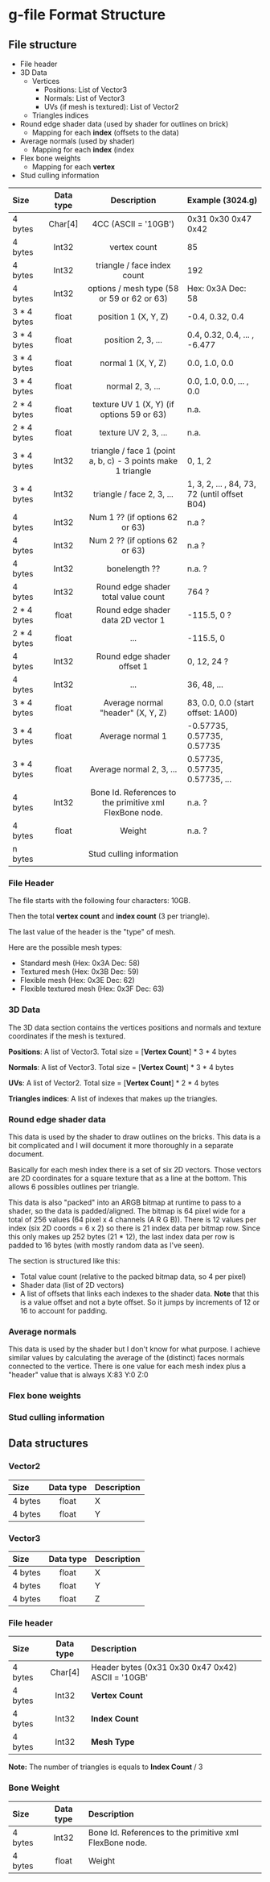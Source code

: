 # g-file Format Structure
## File structure
* File header
* 3D Data
  * Vertices
    * Positions: List of Vector3
    * Normals: List of Vector3
    * UVs (if mesh is textured): List of Vector2
  * Triangles indices
* Round edge shader data (used by shader for outlines on brick)
  * Mapping for each **index** (offsets to the data)
* Average normals (used by shader)
  * Mapping for each **index** (index
* Flex bone weights
  * Mapping for each **vertex**
* Stud culling information


Size | Data type | Description | Example (3024.g)
:----------- | :-----: | :---: | :--- 
 4 bytes     | Char[4] | 4CC (ASCII = '10GB') | 0x31 0x30 0x47 0x42
 4 bytes     | Int32   | vertex count | 85 
 4 bytes     | Int32   | triangle / face index count | 192
 4 bytes     | Int32   | options / mesh type (58 or 59 or 62 or 63) | Hex: 0x3A Dec: 58
 3 * 4 bytes | float   | position 1 (X, Y, Z) | -0.4,  0.32, 0.4
 3 * 4 bytes | float   | position 2, 3,  ... | 0.4, 0.32, 0.4, ... , -6.477
 3 * 4 bytes | float   | normal 1 (X, Y, Z) | 0.0, 1.0, 0.0
 3 * 4 bytes | float   | normal 2, 3, ... |  0.0, 1.0, 0.0, ... , 0.0
 2 * 4 bytes | float   | texture UV 1 (X, Y) (if options 59 or 63) | n.a.
 2 * 4 bytes | float   | texture UV 2, 3, ... | n.a.
 3 * 4 bytes | Int32   | triangle / face 1 (point a, b, c) - 3 points make 1 triangle | 0, 1, 2
 3 * 4 bytes | Int32   | triangle / face 2,  3, ... | 1, 3, 2, ... , 84, 73, 72 (until offset B04)
 4 bytes     | Int32   | Num 1 ?? (if options 62 or 63) | n.a ?
 4 bytes     | Int32   | Num 2 ?? (if options 62 or 63) | n.a ?
 4 bytes     | Int32   | bonelength ?? | n.a. ?
 4 bytes     | Int32   | Round edge shader total value count | 764 ?
 2 * 4 bytes | float   | Round edge shader data 2D vector 1 | -115.5, 0 ?
 2 * 4 bytes | float   | ... | -115.5, 0
 4 bytes     | Int32   | Round edge shader offset 1 | 0, 12, 24 ?
 4 bytes     | Int32   | ... | 36, 48, ...
 3 * 4 bytes | float   | Average normal "header" (X, Y, Z) | 83, 0.0, 0.0 (start offset: 1A00)
 3 * 4 bytes | float   | Average normal 1 | -0.57735, 0.57735, 0.57735
 3 * 4 bytes | float   | Average normal 2, 3, ... | 0.57735, 0.57735, 0.57735, ... 
 4 bytes     | Int32   | Bone Id. References to the primitive xml FlexBone node. | n.a. ?
 4 bytes     | float   | Weight | n.a. ?
 n bytes     |         | Stud culling information | 
 
### File Header
The file starts with the following four characters: 10GB.

Then the total **vertex count** and **index count** (3 per triangle).

The last value of the header is the "type" of mesh.

Here are the possible mesh types:
* Standard mesh (Hex: 0x3A Dec: 58)
* Textured mesh (Hex: 0x3B Dec: 59)
* Flexible mesh (Hex: 0x3E Dec: 62)
* Flexible textured mesh (Hex: 0x3F Dec: 63)

### 3D Data
The 3D data section contains the vertices positions and normals and texture coordinates if the mesh is textured.

**Positions**: A list of Vector3. Total size = [**Vertex Count**] \* 3 \* 4 bytes

**Normals**: A list of Vector3. Total size = [**Vertex Count**] \* 3 \* 4 bytes

**UVs**: A list of Vector2. Total size = [**Vertex Count**] \* 2 \* 4 bytes

**Triangles indices**: A list of indexes that makes up the triangles.

### Round edge shader data
This data is used by the shader to draw outlines on the bricks.
This data is a bit complicated and I will document it more thoroughly in a separate document.

Basically for each mesh index there is a set of six 2D vectors.
Those vectors are 2D coordinates for a square texture that as a line at the bottom.
This allows 6 possibles outlines per triangle. 

This data is also "packed" into an ARGB bitmap at runtime to pass to a shader, so the data is padded/aligned.
The bitmap is 64 pixel wide for a total of 256 values (64 pixel x 4 channels (A R G B)).
There is 12 values per index (six 2D coords = 6 x 2) so there is 21 index data per bitmap row.
Since this only makes up 252 bytes (21 * 12), the last index data per row is padded to 16 bytes (with mostly random data as I've seen).

The section is structured like this:
* Total value count (relative to the packed bitmap data, so 4 per pixel)
* Shader data (list of 2D vectors)
* A list of offsets that links each indexes to the shader data. 
**Note** that this is a value offset and not a byte offset. 
So it jumps by increments of 12 or 16 to account for padding.

### Average normals
This data is used by the shader but I don't know for what purpose.
I achieve similar values by calculating the average of the (distinct) faces normals connected to the vertice.
There is one value for each mesh index plus a "header" value that is always X:83 Y:0 Z:0

### Flex bone weights


### Stud culling information


## Data structures
### Vector2
Size | Data type | Description 
:------- | :---: | :--- 
 4 bytes | float | X
 4 bytes | float | Y
 
### Vector3
Size | Data type | Description 
:------- | :---: | :--- 
 4 bytes | float | X
 4 bytes | float | Y
 4 bytes | float | Z
 
### File header
Size | Data type | Description 
:------- | :---: | :--- 
 4 bytes | Char[4] | Header bytes (0x31 0x30 0x47 0x42) ASCII = '10GB'
 4 bytes | Int32 | **Vertex Count**
 4 bytes | Int32 | **Index Count**
 4 bytes | Int32 | **Mesh Type**
 
**Note:** The number of triangles is equals to **Index Count** / 3
 
### Bone Weight
Size | Data type | Description 
:------- | :---: | :--- 
 4 bytes | Int32 | Bone Id. References to the primitive xml FlexBone node.
 4 bytes | float | Weight
 
